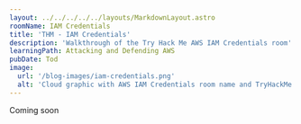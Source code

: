 ```yaml
---
layout: ../../../../../layouts/MarkdownLayout.astro
roomName: IAM Credentials
title: 'THM - IAM Credentials'
description: 'Walkthrough of the Try Hack Me AWS IAM Credentials room'
learningPath: Attacking and Defending AWS
pubDate: Tod
image:
  url: '/blog-images/iam-credentials.png'
  alt: 'Cloud graphic with AWS IAM Credentials room name and TryHackMe logo.'
---
```


Coming soon

